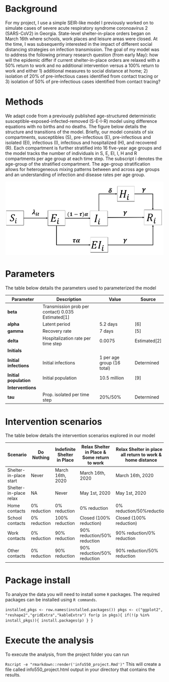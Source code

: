 # Background

For my project, I use a simple SEIR-like model I previously worked on to simulate cases of severe acute respiratory syndrome coronoavirus 2 (SARS-CoV2) in Georgia. State-level shelter-in-place orders began on March 16th where schools, work places and leisure areas were closed. At the time, I was subsequently interested in the impact of different social distancing strategies on infection transmission. The goal of my model was to address the following primary research question (from early May): how will the epidemic differ if current shelter-in-place orders are relaxed with a 50% return to work and no additional intervention versus a 100% return to work and either 1) additional measures to social distance at home; 2) isolation of 20% of pre-infectious cases identified from contact tracing or 3) isolation of 50% of pre-infectious cases identified from contact tracing? 

# Methods
We adapt code from a previously published age-structured deterministic susceptible-exposed-infected-removed (S-E-I-R) model using difference equations with no births and no deaths. The figure below details the structure and transitions of the model. Briefly, our model consists of six compartments, susceptibles (S), pre-infectious (E), pre-infectious and isolated (EI), infectious (I), infectious and hospitalized (H), and recovered (R). Each compartment is further stratified into 16 five-year age groups and the model tracks the number of individuals in S, E, EI, I, H and R compartments per age group at each time step. The subscript i denotes the age-group of the stratified compartment. The age-group stratification allows for heterogeneous mixing patterns between and across age groups and an understanding of infection and disease rates per age group.

![Model structure](/modelstructure.png)

# Parameters
The table below details the parameters used to parameterized the model

Parameter|	Description|	Value|	Source
---------|----------------|-----------|----------
**beta**| Transmission prob per contact}	0.035	Estimated[1]
**alpha**|	Latent period|	5.2 days|	[6]
**gamma**|	Recovery rate|	7 days|	[5]
**delta**|	Hospitalization rate per time step|	0.0075|	Estimated[2]
**Initials**|			
**Initial infections**|	Initial infections|	1 per age group (16 total)|	Determined
**Initial population**|	Initial population|	10.5 million|	[9]
**Interventions**|			
**tau**|	Prop. isolated per time step|	20%/50%|	Determined


# Intervention scenarios
The table below details the intervention scenarios explored in our model

Scenario|	Do Nothing|	Indefinite Shelter in Place|	Relax Shelter in Place & Some return to work|	Relax Shelter in place & all return to work & home distance
--------|----------------|-----------------------------|-----------------------------------------------|---------------------------------------------------
Shelter-in-place start|	Never|	March 16th, 2020|	March 16th, 2020|	March 16th, 2020
Shelter-in-place relax|	NA|	Never|	May 1st, 2020|	May 1st, 2020
Home contacts|	0% reduction|	0% reduction|	0% reduction|	0% reduction/50%reduction
School contacts|	0% reduction|	100% reduction|	Closed (100% reduction)|	Closed (100% reduction)
Work contacts|	0% reduction|	90% reduction|	90% reduction/50% reduction|	90% reduction/0% reduction
Other contacts|	0% reduction|	90% reduction|	90% reduction/50% reduction|	90% reduction/50% reduction

# Package install

To analyze the data you will need to install some `R` packages. The required packages can be installed using `R commands`.

`installed_pkgs <- row.names(installed.packages())
pkgs <- c("ggplot2", "reshape2","gridExtra","kableExtra")
for(p in pkgs){
	if(!(p %in% install_pkgs)){
		install.packages(p)
	}
}`

# Execute the analysis
To execute the analysis, from the project folder you can run

`Rscript -e "rmarkdown::render('info550_project.Rmd')"`
This will create a file called info550_project.html output in your directory that contains the results.
